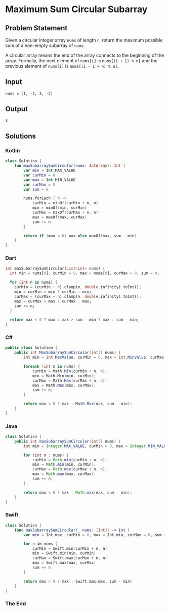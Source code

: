 # Maximum Sum Circular Subarray

## Problem Statement

Given a circular integer array `nums` of length `n`, return the maximum possible sum of a non-empty subarray of `nums`.

A circular array means the end of the array connects to the beginning of the array. Formally, the next element of `nums[i]` is `nums[(i + 1) % n]` and the previous element of `nums[i]` is `nums[(i - 1 + n) % n]`.

## Input

```text
nums = [1, -2, 3, -2]
```

## Output

```text
3
```

## Solutions

### Kotlin

```kotlin
class Solution {
    fun maxSubarraySumCircular(nums: IntArray): Int {
        var min = Int.MAX_VALUE
        var curMin = 0
        var max = Int.MIN_VALUE
        var curMax = 0
        var sum = 0

        nums.forEach { n ->
            curMin = minOf(curMin + n, n)
            min = minOf(min, curMin)
            curMax = maxOf(curMax + n, n)
            max = maxOf(max, curMax)
            sum += n
        }

        return if (max < 0) max else maxOf(max, sum - min)
    }
}
```

### Dart

```dart
int maxSubarraySumCircular(List<int> nums) {
  int min = nums[0], curMin = 0, max = nums[0], curMax = 0, sum = 0;

  for (int n in nums) {
    curMin = (curMin + n).clamp(n, double.infinity).toInt();
    min = curMin < min ? curMin : min;
    curMax = (curMax + n).clamp(n, double.infinity).toInt();
    max = curMax > max ? curMax : max;
    sum += n;
  }

  return max < 0 ? max : max > sum - min ? max : sum - min;
}
```

### C#

```csharp
public class Solution {
    public int MaxSubarraySumCircular(int[] nums) {
        int min = int.MaxValue, curMin = 0, max = int.MinValue, curMax = 0, sum = 0;

        foreach (int n in nums) {
            curMin = Math.Min(curMin + n, n);
            min = Math.Min(min, curMin);
            curMax = Math.Max(curMax + n, n);
            max = Math.Max(max, curMax);
            sum += n;
        }

        return max < 0 ? max : Math.Max(max, sum - min);
    }
}
```

### Java

```java
class Solution {
    public int maxSubarraySumCircular(int[] nums) {
        int min = Integer.MAX_VALUE, curMin = 0, max = Integer.MIN_VALUE, curMax = 0, sum = 0;

        for (int n : nums) {
            curMin = Math.min(curMin + n, n);
            min = Math.min(min, curMin);
            curMax = Math.max(curMax + n, n);
            max = Math.max(max, curMax);
            sum += n;
        }

        return max < 0 ? max : Math.max(max, sum - min);
    }
}
```

### Swift

```swift
class Solution {
    func maxSubarraySumCircular(_ nums: [Int]) -> Int {
        var min = Int.max, curMin = 0, max = Int.min, curMax = 0, sum = 0

        for n in nums {
            curMin = Swift.min(curMin + n, n)
            min = Swift.min(min, curMin)
            curMax = Swift.max(curMax + n, n)
            max = Swift.max(max, curMax)
            sum += n
        }

        return max < 0 ? max : Swift.max(max, sum - min)
    }
}
```

### The End